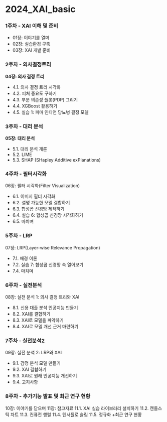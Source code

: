 # 2024_XAI_basic


### 1주차 - XAI 이해 및 준비
- 01장: 이야기를 열며
- 02장: 실습환경 구축
- 03장: XAI 개발 준비

### 2주차 - 의사결정트리
**04장: 의사 결정 트리**
- 4.1. 의사 결정 트리 시각화
- 4.2. 피처 중요도 구하기
- 4.3. 부분 의존성 플롯(PDP) 그리기
- 4.4. XGBoost 활용하기
- 4.5. 실습 1: 피마 인디언 당뇨병 결정 모델

### 3주차 - 대리 분석
**05장: 대리 분석**
- 5.1. 대리 분석 개론
- 5.2. LIME
- 5.3. SHAP (SHapley Additive exPlanations)

### 4주차 - 필터시각화
06장: 필터 시각화(Filter Visualization)
- 6.1. 이미지 필터 시각화
- 6.2. 설명 가능한 모델 결합하기
- 6.3. 합성곱 신경망 제작하기
- 6.4. 실습 6: 합성곱 신경망 시각화하기
- 6.5. 마치며

### 5주차 - LRP
07장: LRP(Layer-wise Relevance Propagation)
- 7.1. 배경 이론
- 7.2. 실습 7: 합성곱 신경망 속 열어보기
- 7.4. 마치며

### 6주차 - 실전분석
08장: 실전 분석 1: 의사 결정 트리와 XAI
- 8.1. 신용 대출 분석 인공지능 만들기
- 8.2. XAI를 결합하기
- 8.3. XAI로 모델을 파악하기
- 8.4. XAI로 모델 개선 근거 마련하기

### 7주차 - 실전분석2
09장: 실전 분석 2: LRP와 XAI
- 9.1. 감정 분석 모델 만들기
- 9.2. XAI 결합하기
- 9.3. XAI로 원래 인공지능 개선하기
- 9.4. 고지사항

### 8주차 - 추가기능 발표 및 최근 연구 현황
10장: 이야기를 닫으며
11장: 참고자료
11.1. XAI 실습 라이브러리 설치하기
11.2. 캔들스틱 차트
11.3. 컨퓨전 행렬
11.4. 텐서플로 슬림
11.5. 정규화
+최근 연구 현황
